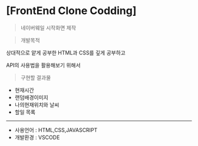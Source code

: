 # [FrontEnd Clone Codding]

>네이버웨일 시작화면 제작

>개발목적
>
상대적으로 얕게 공부한 HTML과 CSS를 깊게 공부하고

API의 사용법을 활용해보기 위해서


>구현할 결과물

- 현재시간
- 랜덤배경이미지
- 나의현재위치와 날씨
- 할일 목록 

---
- 사용언어 : HTML,CSS,JAVASCRIPT
- 개발환경 : VSCODE
